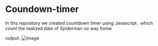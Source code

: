 # Coundown-timer
In this repository we created countdown timer using Javascript . which count the realized date of  Spiderman  no way home

output:
![image](https://user-images.githubusercontent.com/90319891/134945293-85fe76af-472f-4cae-9962-703643d35289.png)

